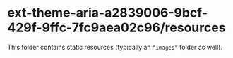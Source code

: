 # ext-theme-aria-a2839006-9bcf-429f-9ffc-7fc9aea02c96/resources

This folder contains static resources (typically an `"images"` folder as well).
